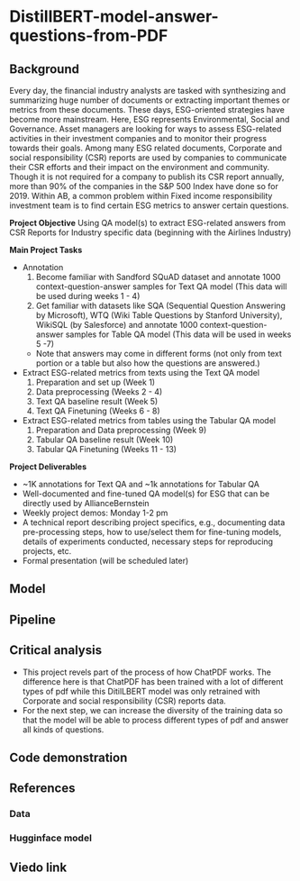 # DistillBERT-model-answer-questions-from-PDF

## Background
Every day, the financial industry analysts are tasked with synthesizing and summarizing huge number of documents or extracting important themes or metrics from these documents.  These days, ESG-oriented strategies have become more mainstream.  Here, ESG represents Environmental, Social and Governance.  Asset managers are looking for ways to assess ESG-related activities in their investment companies and to monitor their progress towards their goals. Among many ESG related documents, Corporate and social responsibility (CSR) reports are used by companies to communicate their CSR efforts and their impact on the environment and community. Though it is not required for a company to publish its CSR report annually, more than 90% of the companies in the S&P 500 Index have done so for 2019.  Within AB, a common problem within Fixed income responsibility investment team is to find certain ESG metrics to answer certain questions. 

**Project Objective**
Using QA model(s) to extract ESG-related answers from CSR Reports for Industry specific data (beginning with the Airlines Industry)

**Main Project Tasks**
- Annotation
  1. Become familiar with Sandford SQuAD dataset and annotate 1000 context-question-answer samples for Text QA model (This data will be used during weeks 1 - 4)
  2. Get familiar with datasets like SQA (Sequential Question Answering by Microsoft), WTQ (Wiki Table Questions by Stanford University), WikiSQL (by Salesforce) and annotate 1000 context-question-answer samples for Table QA model (This data will be used in weeks 5 -7)
    - Note that answers may come in different forms (not only from text portion or a table but also how the questions are answered.)
- Extract ESG-related metrics from texts using the Text QA model
  1. Preparation and set up (Week 1)
  2. Data preprocessing (Weeks 2 - 4)
  3. Text QA baseline result (Week 5)
  4. Text QA Finetuning (Weeks 6 - 8)
- Extract ESG-related metrics from tables using the Tabular QA model
  1. Preparation and Data preprocessing (Week 9)
  2. Tabular QA baseline result (Week 10)
  3. Tabular QA Finetuning (Weeks 11 - 13)

**Project Deliverables**
-	~1K annotations for Text QA and ~1k annotations for Tabular QA
-	Well-documented and fine-tuned QA model(s) for ESG that can be directly used by AllianceBernstein
-	Weekly project demos: Monday 1-2 pm
-	A technical report describing project specifics, e.g., documenting data pre-processing steps, how to use/select them for fine-tuning models, details of experiments conducted, necessary steps for reproducing projects, etc.
- Formal presentation (will be scheduled later)

## Model

## Pipeline

## Critical analysis
- This project revels part of the process of how ChatPDF works. The difference here is that ChatPDF has been trained with a lot of different types of pdf while this DitilLBERT model was only retrained with Corporate and social responsibility (CSR) reports data.
- For the next step, we can increase the diversity of the training data so that the model will be able to process different types of pdf and answer all kinds of questions.

## Code demonstration

## References

### Data

### Hugginface model

## Viedo link
